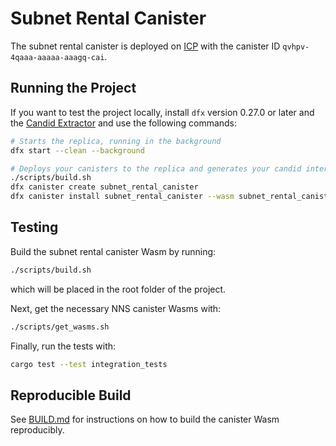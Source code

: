 # Subnet Rental Canister

The subnet rental canister is deployed on [ICP](https://dashboard.internetcomputer.org/canister/qvhpv-4qaaa-aaaaa-aaagq-cai) with the canister ID `qvhpv-4qaaa-aaaaa-aaagq-cai`.

## Running the Project
If you want to test the project locally, install `dfx` version 0.27.0 or later and the [Candid Extractor](https://github.com/dfinity/candid-extractor) and use the following commands:

```bash
# Starts the replica, running in the background
dfx start --clean --background

# Deploys your canisters to the replica and generates your candid interface
./scripts/build.sh
dfx canister create subnet_rental_canister
dfx canister install subnet_rental_canister --wasm subnet_rental_canister.wasm.gz
```

## Testing
Build the subnet rental canister Wasm by running:

```bash
./scripts/build.sh
```
which will be placed in the root folder of the project.

Next, get the necessary NNS canister Wasms with:

```bash
./scripts/get_wasms.sh
```
Finally, run the tests with:

```bash
cargo test --test integration_tests
```

## Reproducible Build
See [BUILD.md](BUILD.md) for instructions on how to build the canister Wasm reproducibly.
